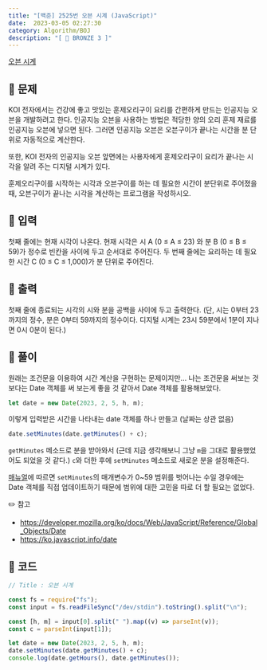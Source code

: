 ```yaml
---
title: "[백준] 2525번 오븐 시계 (JavaScript)"
date:  2023-03-05 02:27:30
category: Algorithm/BOJ
description: "[ 🤎 BRONZE 3 ]"
---
```


[오븐 시계](https://www.acmicpc.net/problem/2525)

## 🌟 문제

KOI 전자에서는 건강에 좋고 맛있는 훈제오리구이 요리를 간편하게 만드는 인공지능 오븐을 개발하려고 한다. 인공지능 오븐을 사용하는 방법은 적당한 양의 오리 훈제 재료를 인공지능 오븐에 넣으면 된다. 그러면 인공지능 오븐은 오븐구이가 끝나는 시간을 분 단위로 자동적으로 계산한다. 

또한, KOI 전자의 인공지능 오븐 앞면에는 사용자에게 훈제오리구이 요리가 끝나는 시각을 알려 주는 디지털 시계가 있다. 

훈제오리구이를 시작하는 시각과 오븐구이를 하는 데 필요한 시간이 분단위로 주어졌을 때, 오븐구이가 끝나는 시각을 계산하는 프로그램을 작성하시오.

## 🌟 입력

첫째 줄에는 현재 시각이 나온다. 현재 시각은 시 A (0 ≤ A ≤ 23) 와 분 B (0 ≤ B ≤ 59)가 정수로 빈칸을 사이에 두고 순서대로 주어진다. 두 번째 줄에는 요리하는 데 필요한 시간 C (0 ≤ C ≤ 1,000)가 분 단위로 주어진다. 

## 🌟 출력

첫째 줄에 종료되는 시각의 시와 분을 공백을 사이에 두고 출력한다. (단, 시는 0부터 23까지의 정수, 분은 0부터 59까지의 정수이다. 디지털 시계는 23시 59분에서 1분이 지나면 0시 0분이 된다.)

## 🌟 풀이

원래는 조건문을 이용하여 시간 계산을 구현하는 문제이지만... 나는 조건문을 써보는 것 보다는 Date 객체를 써 보는게 좋을 것 같아서 Date 객체를 활용해보았다.

```javascript
let date = new Date(2023, 2, 5, h, m);
```

이렇게 입력받은 시간을 나타내는 date 객체를 하나 만들고 (날짜는 상관 없음)

```javascript
date.setMinutes(date.getMinutes() + c);
```

`getMinutes` 메소드로 분을 받아와서 (근데 지금 생각해보니 그냥 `m`을 그대로 활용했었어도 되었을 것 같다.) `c`와 더한 후에 `setMinutes` 메소드로 새로운 분을 설정해준다.

[매뉴얼](https://developer.mozilla.org/ko/docs/Web/JavaScript/Reference/Global_Objects/Date/setMinutes)에 따르면 `setMinutes`의 매개변수가 0~59 범위를 벗어나는 수일 경우에는 Date 객체를 직접 업데이트하기 때문에 범위에 대한 고민을 따로 더 할 필요는 없었다.



✏️ 참고

- https://developer.mozilla.org/ko/docs/Web/JavaScript/Reference/Global_Objects/Date
- https://ko.javascript.info/date

## 🌟 코드

```javascript
// Title : 오븐 시계

const fs = require("fs");
const input = fs.readFileSync("/dev/stdin").toString().split("\n");

const [h, m] = input[0].split(" ").map((v) => parseInt(v));
const c = parseInt(input[1]);

let date = new Date(2023, 2, 5, h, m);
date.setMinutes(date.getMinutes() + c);
console.log(date.getHours(), date.getMinutes());
```

